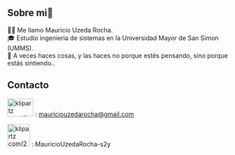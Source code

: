 ## Sobre mi👋
🙋‍♂️ Me llamo Mauricio Uzeda Rocha.  
🎓 Estudio ingenieria de sistemas en la Universidad Mayor de San Simon (UMMS).  
📖 A veces haces cosas, y las haces no porque estés pensando, sino porque estás sintiendo..

## Contacto
<img width="59" height="41.2" alt="klipartz com(1)" src="https://github.com/user-attachments/assets/88b9338c-9945-4320-9a90-5285df43d0a1" /> : mauriciouzedarocha@gmail.com  


<img width="51.2" height="51.2" alt="klipartz com(2)" src="https://github.com/user-attachments/assets/07553d05-5ef7-4802-ba1b-0f8c4bc8045b" /> : MauricioUzedaRocha-s2y
